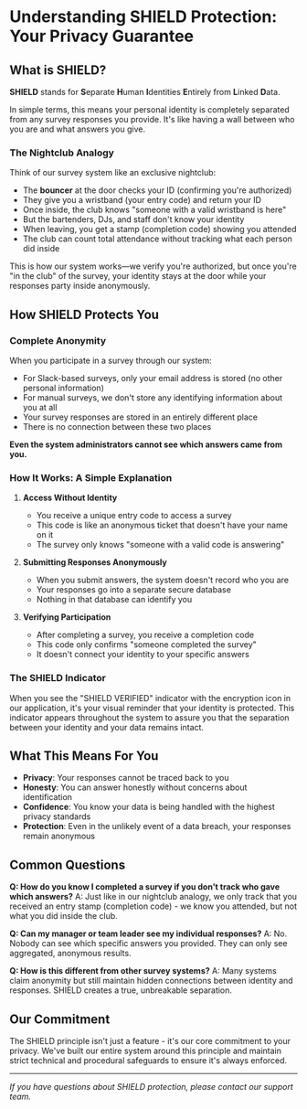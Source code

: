 # Understanding SHIELD Protection: Your Privacy Guarantee

## What is SHIELD?

**SHIELD** stands for **S**eparate **H**uman **I**dentities **E**ntirely from **L**inked **D**ata.

In simple terms, this means your personal identity is completely separated from any survey responses you provide. It's like having a wall between who you are and what answers you give.

### The Nightclub Analogy

Think of our survey system like an exclusive nightclub:

- The **bouncer** at the door checks your ID (confirming you're authorized)
- They give you a wristband (your entry code) and return your ID
- Once inside, the club knows "someone with a valid wristband is here"
- But the bartenders, DJs, and staff don't know your identity
- When leaving, you get a stamp (completion code) showing you attended
- The club can count total attendance without tracking what each person did inside

This is how our system works—we verify you're authorized, but once you're "in the club" of the survey, your identity stays at the door while your responses party inside anonymously.

## How SHIELD Protects You

### Complete Anonymity

When you participate in a survey through our system:

- For Slack-based surveys, only your email address is stored (no other personal information)
- For manual surveys, we don't store any identifying information about you at all
- Your survey responses are stored in an entirely different place
- There is no connection between these two places

**Even the system administrators cannot see which answers came from you.**

### How It Works: A Simple Explanation

1. **Access Without Identity**
   - You receive a unique entry code to access a survey
   - This code is like an anonymous ticket that doesn't have your name on it
   - The survey only knows "someone with a valid code is answering"

2. **Submitting Responses Anonymously**
   - When you submit answers, the system doesn't record who you are
   - Your responses go into a separate secure database
   - Nothing in that database can identify you

3. **Verifying Participation**
   - After completing a survey, you receive a completion code
   - This code only confirms "someone completed the survey"
   - It doesn't connect your identity to your specific answers

### The SHIELD Indicator

When you see the "SHIELD VERIFIED" indicator with the encryption icon in our application, it's your visual reminder that your identity is protected. This indicator appears throughout the system to assure you that the separation between your identity and your data remains intact.

## What This Means For You

- **Privacy**: Your responses cannot be traced back to you
- **Honesty**: You can answer honestly without concerns about identification
- **Confidence**: You know your data is being handled with the highest privacy standards
- **Protection**: Even in the unlikely event of a data breach, your responses remain anonymous

## Common Questions

**Q: How do you know I completed a survey if you don't track who gave which answers?**
A: Just like in our nightclub analogy, we only track that you received an entry stamp (completion code) - we know you attended, but not what you did inside the club.

**Q: Can my manager or team leader see my individual responses?**
A: No. Nobody can see which specific answers you provided. They can only see aggregated, anonymous results.

**Q: How is this different from other survey systems?**
A: Many systems claim anonymity but still maintain hidden connections between identity and responses. SHIELD creates a true, unbreakable separation.

## Our Commitment

The SHIELD principle isn't just a feature - it's our core commitment to your privacy. We've built our entire system around this principle and maintain strict technical and procedural safeguards to ensure it's always enforced.

---

*If you have questions about SHIELD protection, please contact our support team.*